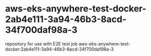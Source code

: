 # aws-eks-anywhere-test-docker-2ab4e111-3a94-46b3-8acd-34f700daf98a-3
repository for use with E2E test job aws-eks-anywhere-test-docker:2ab4e111-3a94-46b3-8acd-34f700daf98a-3
